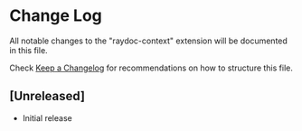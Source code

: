 # Change Log

All notable changes to the "raydoc-context" extension will be documented in this file.

Check [Keep a Changelog](http://keepachangelog.com/) for recommendations on how to structure this file.

## [Unreleased]

- Initial release